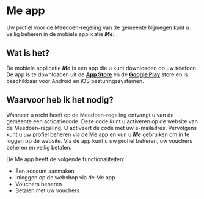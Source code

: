 # Me app

Uw profiel voor de Meedoen-regeling van de gemeente Nijmegen kunt u veilig beheren in de mobiele applicatie **_Me_**.
&nbsp;

## Wat is het?

De mobiele applicatie **_Me_** is een app die u kunt downloaden op uw telefoon.
De app is te downloaden uit de **[App Store](https://itunes.apple.com/nl/app/me-forus/id1422610676)** en de **[Google Play](https://play.google.com/store/apps/details?id=io.forus.me)** store en is beschikbaar voor Android en iOS besturingssystemen.
&nbsp;


## Waarvoor heb ik het nodig?
Wanneer u recht heeft op de Meedoen-regeling ontvangt u van de gemeente een acticatiecode. Deze code kunt u activeren op de website van de Meedoen-regeling. U activeert de code met uw e-mailadres. Vervolgens kunt u uw profiel beheren via de Me app en kun u **_Me_** gebruiken om in te loggen op de website.
Via de app kunt u uw profiel beheren, uw vouchers beheren en veilig betalen.
&nbsp;

De Me app heeft de volgende functionaliteiten:

* Een account aanmaken
* Inloggen op de webshop via de Me app
* Vouchers beheren
* Betalen met uw vouchers
<br />&nbsp;
